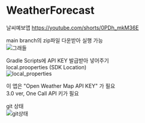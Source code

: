 # WeatherForecast
날씨예보앱
https://youtube.com/shorts/0PDh_mkM36E


main branch의 zip파일 다운받아 실행 가능  
![그래들](https://github.com/user-attachments/assets/34fe7a46-1ae1-4075-acdc-17e65ae66b29)  


Gradle Scripts에 API KEY 발급받아 넣어주기  
local.prooperties (SDK Location)  
![local_properties](https://github.com/user-attachments/assets/1fc1f153-029f-4844-b76c-797c35377311)  

이 앱은 "Open Weather Map API KEY" 가 필요  
3.0 ver, One Call API 키가 필요


git 상태  
![git상태](https://github.com/user-attachments/assets/f74afad6-d021-41cb-a256-77499fe6fde7)
